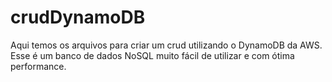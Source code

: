 # crudDynamoDB


Aqui temos os arquivos para criar um crud utilizando o DynamoDB da AWS. Esse é um banco de dados NoSQL muito fácil de utilizar e com ótima performance.
